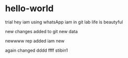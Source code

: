 # hello-world
trial
hey iam using whatsApp
iam in git lab
life is beautyful


new changes added to git
new data


newwww rep added
iam new

again changed
dddd
ffff
stibin1



